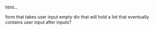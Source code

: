 html...

form that takes user input
empty div that will hold a list that eventually contains user input after inputs?

